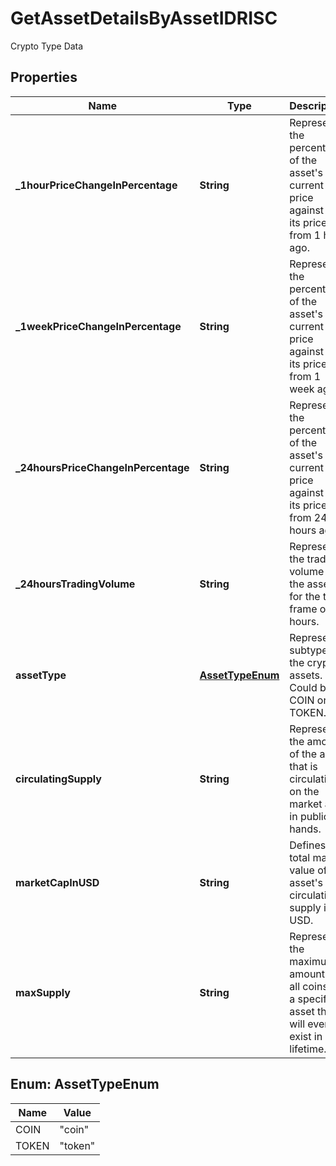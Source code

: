 

# GetAssetDetailsByAssetIDRISC

Crypto Type Data

## Properties

| Name | Type | Description | Notes |
|------------ | ------------- | ------------- | -------------|
|**_1hourPriceChangeInPercentage** | **String** | Represents the percentage of the asset&#39;s current price against the its price from 1 hour ago. |  |
|**_1weekPriceChangeInPercentage** | **String** | Represents the percentage of the asset&#39;s current price against the its price from 1 week ago. |  |
|**_24hoursPriceChangeInPercentage** | **String** | Represents the percentage of the asset&#39;s current price against the its price from 24 hours ago. |  |
|**_24hoursTradingVolume** | **String** | Represents the trading volume of the asset for the time frame of 24 hours. |  |
|**assetType** | [**AssetTypeEnum**](#AssetTypeEnum) | Represent a subtype of the crypto assets. Could be COIN or TOKEN. |  |
|**circulatingSupply** | **String** | Represents the amount of the asset that is circulating on the market and in public hands. |  |
|**marketCapInUSD** | **String** | Defines the total market value of the asset&#39;s circulating supply in USD. |  |
|**maxSupply** | **String** | Represents the maximum amount of all coins of a specific asset that will ever exist in its lifetime. |  |



## Enum: AssetTypeEnum

| Name | Value |
|---- | -----|
| COIN | &quot;coin&quot; |
| TOKEN | &quot;token&quot; |



